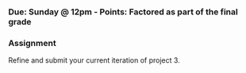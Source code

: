 ### Due: Sunday @ 12pm - Points: Factored as part of the final grade
### Assignment

Refine and submit your current iteration of project 3.

